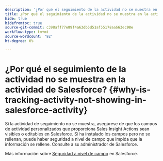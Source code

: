 ```yaml
---
description: '¿Por qué el seguimiento de la actividad no se muestra en la actividad de Salesforce? : Documentos de Marketo: documentación del producto'
title: ¿Por qué el seguimiento de la actividad no se muestra en la actividad de Salesforce?
hide: true
hidefromtoc: true
source-git-commit: c398aff77e09f4a63db5d51af55178aa663ec98e
workflow-type: tm+mt
source-wordcount: '92'
ht-degree: 0%

---
```


# ¿Por qué el seguimiento de la actividad no se muestra en la actividad de Salesforce? {#why-is-tracking-activity-not-showing-in-salesforce-activity}

Si la actividad de seguimiento no se muestra, asegúrese de que los campos de actividad personalizados que proporciona Sales Insight Actions sean visibles o editables en Salesforce. Si ha instalado los campos pero no se rellenan, puede haber seguridad a nivel de campo que impida que la información se rellene. Consulte a su administrador de Salesforce.

Más información sobre [Seguridad a nivel de campo](https://help.salesforce.com/articleView?id=admin_fls.htm&amp;type=5) en Salesforce.
